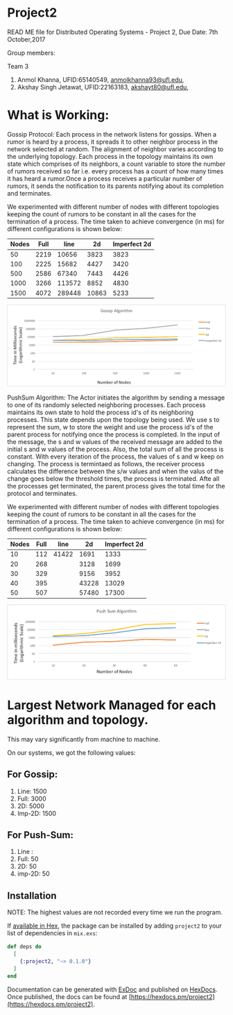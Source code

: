 # Project2

READ ME file for Distributed Operating Systems - Project 2, Due Date: 7th October,2017

Group members:

Team 3
1. Anmol Khanna, UFID:65140549, anmolkhanna93@ufl.edu,
2. Akshay Singh Jetawat, UFID:22163183, akshayt80@ufl.edu,

# What is Working:

Gossip Protocol: Each process in the network listens for gossips. When a rumor is heard by a process, it spreads it to other neighbor process in the network selected at random. The alignment of neighbor varies according to the underlying topology. 
Each process in the topology maintains its own state which comprises of its neighbors, a count variable to store the number of rumors received so far i.e. every process has a count of how many times it has heard a rumor.Once a process receives a particular number of rumors, it sends the notification to its parents notifying about its completion and terminates.

We experimented with different number of nodes with different topologies keeping the count of rumors to be constant in all the cases for the termination of a process. The time taken to achieve convergence (in ms) for different configurations is shown below:

|Nodes |Full	|line	  |2d	  |Imperfect 2d|
|------|------|-------|-----|------------|
|50	   |2219	|10656	|3823 |3823        |
|100	 |2225	|15682	|4427	|3420        |
|500	 |2586	|67340	|7443	|4426        |
|1000	 |3266	|113572	|8852	|4830        |
|1500	 |4072	|289448	|10863|5233        |

![alt tag](https://github.com/akshayt80/gosip_simulator/blob/master/Gossip.png)

PushSum Algorithm:
The Actor initiates the algorithm by sending a message to one of its randomly selected neighboring processes. Each process maintains its own state to hold the process id's of its neighboring processes. This state depends upon the topology being used. We use s to represent the sum, w to store the weight and use the process id's of the parent process for notifying once the process is completed. In the input of the message, the s and w values of the received message are added to the initial s and w values of the process. Also, the total sum of all the process is constant. With every iteration of the process, the values of s and w keep on changing. The process is termintaed as follows, the receiver process calculates the difference between the s/w values and when the valus of the change goes below the threshold times, the process is terminated. Afte all the processes get terminated, the parent process gives the total time for the protocol and terminates.

We experimented with different number of nodes with different topologies keeping the count of rumors to be constant in all the cases for the termination of a process. The time taken to achieve convergence (in ms) for different configurations is shown below:

|Nodes |Full	|line	  |2d	  |Imperfect 2d|
|------|------|-------|-----|------------|
|10	   |112	  |41422	|1691 |1333        |
|20	   |268	  |    	  |3128 |1699        |
|30	   |329   |   	  |9156	|3952        |
|40	   |395	  |   	  |43228|13029       |
|50	   |507	  |   	  |57480|17300       |

![alt tag](https://github.com/akshayt80/gosip_simulator/blob/master/Picture1.png)

# Largest Network Managed for each algorithm and topology.

This may vary significantly from machine to machine.

On our systems, we got the following values:

For Gossip:
-----------

1. Line: 1500
2. Full: 3000
3. 2D: 5000
4. Imp-2D: 1500

For Push-Sum:
-------------
1. Line :
2. Full: 50
3. 2D: 50
4. imp-2D: 50

## Installation

NOTE: The highest values are not recorded every time we run the program.

If [available in Hex](https://hex.pm/docs/publish), the package can be installed
by adding `project2` to your list of dependencies in `mix.exs`:

```elixir
def deps do
  [
    {:project2, "~> 0.1.0"}
  ]
end
```

Documentation can be generated with [ExDoc](https://github.com/elixir-lang/ex_doc)
and published on [HexDocs](https://hexdocs.pm). Once published, the docs can
be found at [https://hexdocs.pm/project2](https://hexdocs.pm/project2).

